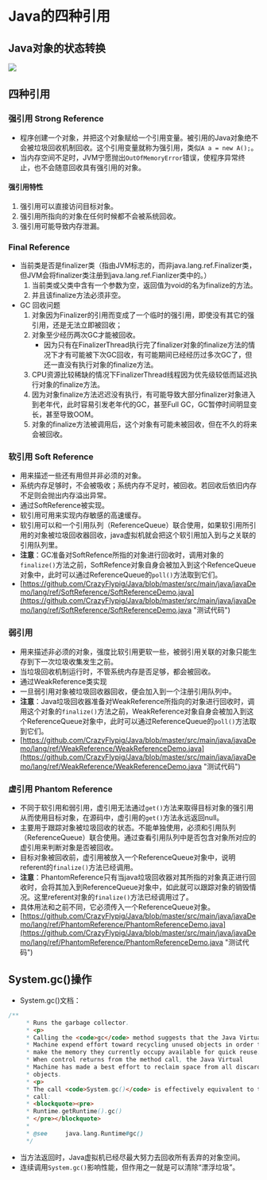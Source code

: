 # Java的四种引用
## Java对象的状态转换
![](http://i.imgur.com/FIzNsPu.jpg)
## 四种引用
### 强引用 Strong Reference
* 程序创建一个对象，并把这个对象赋给一个引用变量。被引用的Java对象绝不会被垃圾回收机制回收。这个引用变量就称为强引用，类似`A a = new A();`。
* 当内存空间不足时，JVM宁愿抛出`OutOfMemoryError`错误，使程序异常终止，也不会随意回收具有强引用的对象。
#### 强引用特性
1. 强引用可以直接访问目标对象。
2. 强引用所指向的对象在任何时候都不会被系统回收。
3. 强引用可能导致内存泄漏。
### Final Reference
* 当前类是否是finalizer类（指由JVM标志的，而非java.lang.ref.Finalizer类，但JVM会将finalizer类注册到java.lang.ref.Fianlizer类中的。）
	1. 当前类或父类中含有一个参数为空，返回值为void的名为finalize的方法。
	2. 并且该finalize方法必须非空。
* GC 回收问题
	1. 对象因为Finalizer的引用而变成了一个临时的强引用，即使没有其它的强引用，还是无法立即被回收；
	2. 对象至少经历两次GC才能被回收。
		* 因为只有在FinalizerThread执行完了finalizer对象的finalize方法的情况下才有可能被下次GC回收，有可能期间已经经历过多次GC了，但还一直没有执行对象的finalize方法。
	3. CPU资源比较稀缺的情况下FinalizerThread线程因为优先级较低而延迟执行对象的finalize方法。
	4. 因为对象finalize方法迟迟没有执行，有可能导致大部分finalizer对象进入到老年代，此时容易引发老年代的GC，甚至Full GC，GC暂停时间明显变长，甚至导致OOM。
	5. 对象的finalize方法被调用后，这个对象有可能未被回收，但在不久的将来会被回收。
### 软引用 Soft Reference
* 用来描述一些还有用但并非必须的对象。
* 系统内存足够时，不会被吸收；系统内存不足时，被回收。若回收后依旧内存不足则会抛出内存溢出异常。
* 通过SoftReference被实现。
* 软引用可用来实现内存敏感的高速缓存。
* 软引用可以和一个引用队列（ReferenceQueue）联合使用，如果软引用所引用的对象被垃圾回收器回收，java虚拟机就会把这个软引用加入到与之关联的引用队列里。
* **注意**：GC准备对SoftRefence所指的对象进行回收时，调用对象的`finalize()`方法之前，SoftRefence对象自身会被加入到这个RefenceQueue对象中，此时可以通过ReferenceQueue的`poll()`方法取到它们。
* [https://github.com/CrazyFlypig/Java/blob/master/src/main/java/javaDemo/lang/ref/SoftReference/SoftReferenceDemo.java](https://github.com/CrazyFlypig/Java/blob/master/src/main/java/javaDemo/lang/ref/SoftReference/SoftReferenceDemo.java "测试代码")
### 弱引用
* 用来描述非必须的对象，强度比软引用更软一些，被弱引用关联的对象只能生存到下一次垃圾收集发生之前。
* 当垃圾回收机制运行时，不管系统内存是否足够，都会被回收。 
* 通过WeakReference类实现
* 一旦弱引用对象被垃圾回收器回收，便会加入到一个注册引用队列中。
* **注意**：Java垃圾回收器准备对WeakReference所指向的对象进行回收时，调用这个对象的`finalize()`方法之前，WeakReference对象自身会被加入到这个ReferenceQueue对象中，此时可以通过ReferenceQueue的`poll()`方法取到它们。
* [https://github.com/CrazyFlypig/Java/blob/master/src/main/java/javaDemo/lang/ref/WeakReference/WeakReferenceDemo.java](https://github.com/CrazyFlypig/Java/blob/master/src/main/java/javaDemo/lang/ref/WeakReference/WeakReferenceDemo.java "测试代码")
### 虚引用 Phantom Reference
* 不同于软引用和弱引用，虚引用无法通过`get()`方法来取得目标对象的强引用从而使用目标对象，在源码中，虚引用的`get()`方法永远返回null。
* 主要用于跟踪对象被垃圾回收的状态。不能单独使用，必须和引用队列（ReferenceQueue）联合使用。通过查看引用队列中是否包含对象所对应的虚引用来判断对象是否被回收。
* 目标对象被回收前，虚引用被放入一个ReferenceQueue对象中，说明referent的`finalize()`方法已经调用。
* **注意**：PhantomReference只有当java垃圾回收器对其所指的对象真正进行回收时，会将其加入到ReferenceQueue对象中，如此就可以跟踪对象的销毁情况。这里referent对象的`finalize()`方法已经调用过了。
* 具体用法和之前不同，它必须传入一个ReferenceQueue对象。
* [https://github.com/CrazyFlypig/Java/blob/master/src/main/java/javaDemo/lang/ref/PhantomReference/PhantomReferenceDemo.java](https://github.com/CrazyFlypig/Java/blob/master/src/main/java/javaDemo/lang/ref/PhantomReference/PhantomReferenceDemo.java "测试代码")
## System.gc()操作
* System.gc()文档：
````java
/**
     * Runs the garbage collector.
     * <p>
     * Calling the <code>gc</code> method suggests that the Java Virtual
     * Machine expend effort toward recycling unused objects in order to
     * make the memory they currently occupy available for quick reuse.
     * When control returns from the method call, the Java Virtual
     * Machine has made a best effort to reclaim space from all discarded
     * objects.
     * <p>
     * The call <code>System.gc()</code> is effectively equivalent to the
     * call:
     * <blockquote><pre>
     * Runtime.getRuntime().gc()
     * </pre></blockquote>
     *
     * @see     java.lang.Runtime#gc()
     */
````
* 当方法返回时，Java虚拟机已经尽最大努力去回收所有丢弃的对象空间。
* 连续调用`System.gc()`影响性能，但作用之一就是可以清除“漂浮垃圾”。
